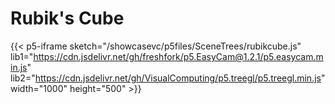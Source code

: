 # Rubik's Cube

{{< p5-iframe sketch="/showcasevc/p5files/SceneTrees/rubikcube.js" lib1="https://cdn.jsdelivr.net/gh/freshfork/p5.EasyCam@1.2.1/p5.easycam.min.js" lib2="https://cdn.jsdelivr.net/gh/VisualComputing/p5.treegl/p5.treegl.min.js" width="1000" height="500" >}}
